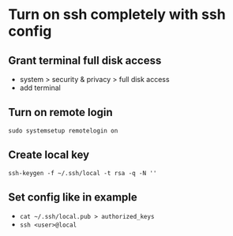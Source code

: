 # Turn on ssh completely with ssh config

## Grant terminal full disk access

- system > security & privacy > full disk access
- add terminal

## Turn on remote login

`sudo systemsetup remotelogin on`

## Create local key

`ssh-keygen -f ~/.ssh/local -t rsa -q -N ''`

## Set config like in example

- `cat ~/.ssh/local.pub > authorized_keys`
- `ssh <user>@local `
